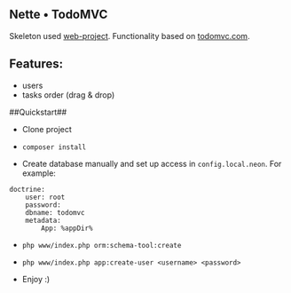 Nette • TodoMVC
--------------

Skeleton used [web-project](http://github.com/nette/web-project). Functionality based on [todomvc.com](http://todomvc.com/).

Features:
---------

- users
- tasks order (drag & drop)

##Quickstart##

- Clone project

- `composer install`

- Create database manually and set up access in `config.local.neon`. For example:

``` neon
doctrine:
	user: root
	password:
	dbname: todomvc
	metadata:
		App: %appDir%
```

- `php www/index.php orm:schema-tool:create`

- `php www/index.php app:create-user <username> <password>`

- Enjoy :)
